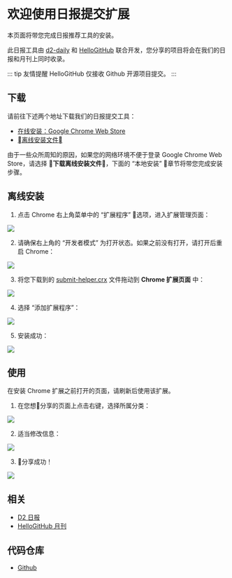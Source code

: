 # 欢迎使用日报提交扩展

本页面将带您完成日报推荐工具的安装。

此日报工具由 [d2-daily](https://github.com/d2-projects/d2-daily) 和 [HelloGitHub](https://github.com/521xueweihan/HelloGitHub) 联合开发，您分享的项目将会在我们的日报和月刊上同时收录。

::: tip 友情提醒
HelloGitHub 仅接收 Github 开源项目提交。
:::

## 下载

请前往下述两个地址下载我们的日报提交工具：

* [在线安装：Google Chrome Web Store](https://chrome.google.com/webstore/detail/推荐到日报/afhhlfojfpchajfpjefojlojfgmmdbbc)
* [离线安装文件](https://awesome.fairyever.com/chrome-extension/submit-helper.crx)

由于一些众所周知的原因，如果您的网络环境不便于登录 Google Chrome Web Store，请选择 **下载离线安装文件**，下面的 “本地安装” 章节将带您完成安装步骤。

## 离线安装

1. 点击 Chrome 右上角菜单中的 “扩展程序” 选项，进入扩展管理页面：

![](https://qiniucdn.fairyever.com/20181226093951.png)

2. 请确保右上角的 “开发者模式” 为打开状态。如果之前没有打开，请打开后重启 Chrome：

![](https://qiniucdn.fairyever.com/20181226094136.png)

3. 将您下载到的 [submit-helper.crx](https://awesome.fairyever.com/chrome-extension/submit-helper.crx) 文件拖动到 **Chrome 扩展页面** 中：

![](https://qiniucdn.fairyever.com/20181226103156.png)

4. 选择 “添加扩展程序”：

![](https://qiniucdn.fairyever.com/20181226103203.png)

5. 安装成功：

![](https://qiniucdn.fairyever.com/20181226103209.png)

## 使用

在安装 Chrome 扩展之前打开的页面，请刷新后使用该扩展。

1. 在您想分享的页面上点击右键，选择所属分类：

![](https://qiniucdn.fairyever.com/20181226094155.png)

2. 适当修改信息：

![](https://qiniucdn.fairyever.com/20181226094200.png)

3. 分享成功！

![](https://qiniucdn.fairyever.com/20181226094203.png)

## 相关

* [D2 日报](https://awesome.fairyever.com/daily/)
* [HelloGitHub 月刊](https://github.com/521xueweihan/HelloGitHub)

## 代码仓库

* [Github](https://github.com/d2-projects/d2-awesome-daily-submit-chrome-extension)